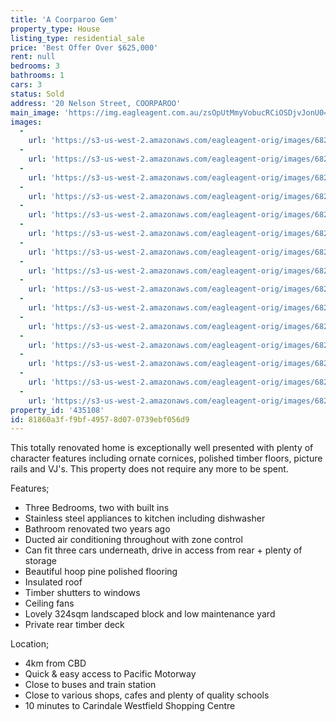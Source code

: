 ```yaml
---
title: 'A Coorparoo Gem'
property_type: House
listing_type: residential_sale
price: 'Best Offer Over $625,000'
rent: null
bedrooms: 3
bathrooms: 1
cars: 3
status: Sold
address: '20 Nelson Street, COORPAROO'
main_image: 'https://img.eagleagent.com.au/zsOpUtMmyVobucRCiOSDjvJonU0=/1280x854/smart/https://s3-us-west-2.amazonaws.com/eagleagent-orig/images/6820580/113011019-image-M.jpg'
images:
  -
    url: 'https://s3-us-west-2.amazonaws.com/eagleagent-orig/images/6820594/113011019-image-O.jpg'
  -
    url: 'https://s3-us-west-2.amazonaws.com/eagleagent-orig/images/6820593/113011019-image-N.jpg'
  -
    url: 'https://s3-us-west-2.amazonaws.com/eagleagent-orig/images/6820592/113011019-image-L.jpg'
  -
    url: 'https://s3-us-west-2.amazonaws.com/eagleagent-orig/images/6820591/113011019-image-K.jpg'
  -
    url: 'https://s3-us-west-2.amazonaws.com/eagleagent-orig/images/6820590/113011019-image-J.jpg'
  -
    url: 'https://s3-us-west-2.amazonaws.com/eagleagent-orig/images/6820589/113011019-image-I.jpg'
  -
    url: 'https://s3-us-west-2.amazonaws.com/eagleagent-orig/images/6820588/113011019-image-H.jpg'
  -
    url: 'https://s3-us-west-2.amazonaws.com/eagleagent-orig/images/6820587/113011019-image-G.jpg'
  -
    url: 'https://s3-us-west-2.amazonaws.com/eagleagent-orig/images/6820586/113011019-image-F.jpg'
  -
    url: 'https://s3-us-west-2.amazonaws.com/eagleagent-orig/images/6820585/113011019-image-E.jpg'
  -
    url: 'https://s3-us-west-2.amazonaws.com/eagleagent-orig/images/6820584/113011019-image-D.jpg'
  -
    url: 'https://s3-us-west-2.amazonaws.com/eagleagent-orig/images/6820583/113011019-image-C.jpg'
  -
    url: 'https://s3-us-west-2.amazonaws.com/eagleagent-orig/images/6820582/113011019-image-B.jpg'
  -
    url: 'https://s3-us-west-2.amazonaws.com/eagleagent-orig/images/6820581/113011019-image-A.jpg'
  -
    url: 'https://s3-us-west-2.amazonaws.com/eagleagent-orig/images/6820580/113011019-image-M.jpg'
property_id: '435108'
id: 81860a3f-f9bf-4957-8d07-0739ebf056d9
---
```

This totally renovated home is exceptionally well presented with plenty of character features including ornate cornices, polished timber floors, picture rails and VJ's. This property does not require any more to be spent.

Features;
*  Three Bedrooms, two with built ins
*  Stainless steel appliances to kitchen including dishwasher
*  Bathroom renovated two years ago
*  Ducted air conditioning throughout with zone control
*  Can fit three cars underneath, drive in access from rear + plenty of storage
*  Beautiful hoop pine polished flooring
*  Insulated roof
*  Timber shutters to windows
*  Ceiling fans
*  Lovely 324sqm landscaped block and low maintenance yard
*  Private rear timber deck

Location;
*  4km from CBD
*  Quick & easy access to Pacific Motorway
*  Close to buses and train station
*  Close to various shops, cafes and plenty of quality schools
*  10 minutes to Carindale Westfield Shopping Centre